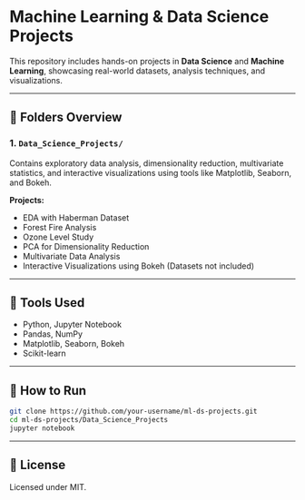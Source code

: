 # Machine Learning & Data Science Projects

This repository includes hands-on projects in **Data Science** and **Machine Learning**, showcasing real-world datasets, analysis techniques, and visualizations.

---

## 📁 Folders Overview

### 1. `Data_Science_Projects/`
Contains exploratory data analysis, dimensionality reduction, multivariate statistics, and interactive visualizations using tools like Matplotlib, Seaborn, and Bokeh.

**Projects:**
- EDA with Haberman Dataset
- Forest Fire Analysis
- Ozone Level Study
- PCA for Dimensionality Reduction
- Multivariate Data Analysis 
- Interactive Visualizations using Bokeh
(Datasets not included)
---

## 🧰 Tools Used
- Python, Jupyter Notebook
- Pandas, NumPy
- Matplotlib, Seaborn, Bokeh
- Scikit-learn

---

## 🚀 How to Run
```bash
git clone https://github.com/your-username/ml-ds-projects.git
cd ml-ds-projects/Data_Science_Projects
jupyter notebook
```

---

## 📄 License
Licensed under MIT.
